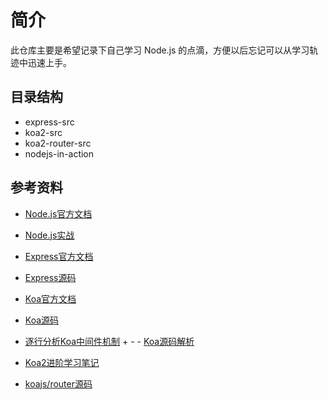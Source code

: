 # 简介

此仓库主要是希望记录下自己学习 Node.js 的点滴，方便以后忘记可以从学习轨迹中迅速上手。

## 目录结构

- express-src
- koa2-src
- koa2-router-src
- nodejs-in-action

## 参考资料

- [Node.js官方文档](https://nodejs.org/en/docs/)
- [Node.js实战](https://github.com/ShadowWalker627/NodejsInAction/tree/master/code)

- [Express官方文档](http://expressjs.com/)
- [Express源码](https://github.com/expressjs/express)

- [Koa官方文档](https://koajs.com/) 
- [Koa源码](https://github.com/koajs/koa)
- [逐行分析Koa中间件机制](https://juejin.im/post/5c7decbbe51d454a7c5e8474) + - - [Koa源码解析](https://developers.weixin.qq.com/community/develop/article/doc/0000e4c9290bc069f3380e7645b813)
- [Koa2进阶学习笔记](https://github.com/chenshenhai/koa2-note)
- [koajs/router源码](https://github.com/koajs/router)
